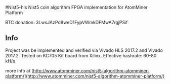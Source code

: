 #Nist5-hls
Nist5 coin algorithm FPGA implementation for AtomMiner Platform

BTC donation: 3LwsJAzPd8weD1FypVWmkDFMwA7rgjPSif

## Info
Project was be implemented and verified via Vivado HLS 2017.2 and Vivado 2017.2. Tested on KC705 Kit board from Xilinx.
Effective hashrate: 60-80 kH/s

more info at [http://www.atomminer.com/nist5-algorithm-atomminer-platform/](http://www.atomminer.com/nist5-algorithm-atomminer-platform/)

